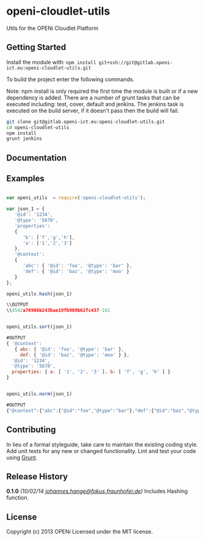 # openi-cloudlet-utils

Utils for the OPENi Cloudlet Platform

## Getting Started
Install the module with: `npm install git+ssh://git@gitlab.openi-ict.eu:openi-cloudlet-utils.git`

To build the project enter the following commands.

Note: npm install is only required the first time the module is built or if a new dependency is added. There are a number of grunt tasks that can be executed including: test, cover, default and jenkins. The jenkins task is executed on the build server, if it doesn't pass then the build will fail.

```bash
git clone git@gitlab.openi-ict.eu:openi-cloudlet-utils.git
cd openi-cloudlet-utils
npm install
grunt jenkins
```

## Documentation


## Examples

```javascript

var openi_utils  = require('openi-cloudlet-utils');

var json_1 = {
   '@id': '1234',
   '@type': '5678',
   'properties':
   {
      'b': ['f','g','h'],
      'a': ['1','2','3']
   },
   '@context':
   {
      'abc': { '@id': 'foo', '@type': 'bar' },
      'def': { '@id': 'baz', '@type': 'moo' }
   }
};

openi_utils.hash(json_1)

\\OUTPUT
\\4542a76906b243bae19fb909b62fc437-161


openi_utils.sort(json_1)

#OUTPUT
{ '@context':
   { abc: { '@id': 'foo', '@type': 'bar' },
     def: { '@id': 'baz', '@type': 'moo' } },
  '@id': '1234',
  '@type': '5678',
  properties: { a: [ '1', '2', '3' ], b: [ 'f', 'g', 'h' ] }
}


openi_utils.norm(json_1)

#OUTPUT
{"@context":{"abc":{"@id":"foo","@type":"bar"},"def":{"@id":"baz","@type":"moo"}},"@id":"1234","@type":"5678","properties":{"a":["1","2","3"],"b":["f","g","h"]}}

```

## Contributing
In lieu of a formal styleguide, take care to maintain the existing coding style. Add unit tests for any new or changed functionality. Lint and test your code using [Grunt](http://gruntjs.com/).

## Release History
**0.1.0** *(10/02/14 johannes.hange@fokus.fraunhofer.de)* Includes Hashing function.

## License
Copyright (c) 2013 OPENi
Licensed under the MIT license.
